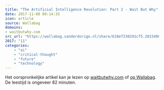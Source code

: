```yaml
---
title: "The Artificial Intelligence Revolution: Part 2 - Wait But Why"
date: 2017-11-08 09:14:33
icon: article
source: Wallabag
domains:
- waitbutwhy.com
src_url: "https://wallabag.sanderdorigo.nl/share/618ef330291cf5.20154009"
2017: "11"
categories:
    - "ai"
    - "critical-thought"
    - "future"
    - "technology"
---
```

Het oorspronkelijke artikel kan je lezen op [waitbutwhy.com](https://waitbutwhy.com/2015/01/artificial-intelligence-revolution-2.html) of [op Wallabag](https://wallabag.sanderdorigo.nl/share/618ef330291cf5.20154009). De leestijd is ongeveer 82 minuten.